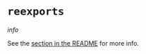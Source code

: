 # `reexports`

$info$

See the [section in the README](https://github.com/fourmolu/fourmolu#language-extensions-dependencies-and-fixities) for more info.
